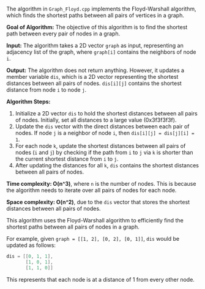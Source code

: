 The algorithm in `Graph_Floyd.cpp` implements the Floyd-Warshall algorithm, which finds the shortest paths between all pairs of vertices in a graph.

**Goal of Algorithm:**
The objective of this algorithm is to find the shortest path between every pair of nodes in a graph.

**Input:**
The algorithm takes a 2D vector `graph` as input, representing an adjacency list of the graph, where `graph[i]` contains the neighbors of node `i`.

**Output:**
The algorithm does not return anything. However, it updates a member variable `dis`, which is a 2D vector representing the shortest distances between all pairs of nodes. `dis[i][j]` contains the shortest distance from node `i` to node `j`.

**Algorithm Steps:**
1. Initialize a 2D vector `dis` to hold the shortest distances between all pairs of nodes. Initially, set all distances to a large value (0x3f3f3f3f).
2. Update the `dis` vector with the direct distances between each pair of nodes. If node `j` is a neighbor of node `i`, then `dis[i][j] = dis[j][i] = 1`.
3. For each node `k`, update the shortest distances between all pairs of nodes (`i` and `j`) by checking if the path from `i` to `j` via `k` is shorter than the current shortest distance from `i` to `j`.
4. After updating the distances for all `k`, `dis` contains the shortest distances between all pairs of nodes.

**Time complexity: O(n^3)**, where `n` is the number of nodes. This is because the algorithm needs to iterate over all pairs of nodes for each node.

**Space complexity: O(n^2)**, due to the `dis` vector that stores the shortest distances between all pairs of nodes.

This algorithm uses the Floyd-Warshall algorithm to efficiently find the shortest paths between all pairs of nodes in a graph.

For example, given `graph = [[1, 2], [0, 2], [0, 1]]`, `dis` would be updated as follows:

```cpp
dis = [[0, 1, 1],
       [1, 0, 1],
       [1, 1, 0]]
```

This represents that each node is at a distance of 1 from every other node.
